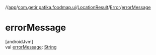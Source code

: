//[app](../../../../index.md)/[com.getir.patika.foodmap.ui](../../index.md)/[LocationResult](../index.md)/[Error](index.md)/[errorMessage](error-message.md)

# errorMessage

[androidJvm]\
val [errorMessage](error-message.md): [String](https://kotlinlang.org/api/latest/jvm/stdlib/kotlin/-string/index.html)

